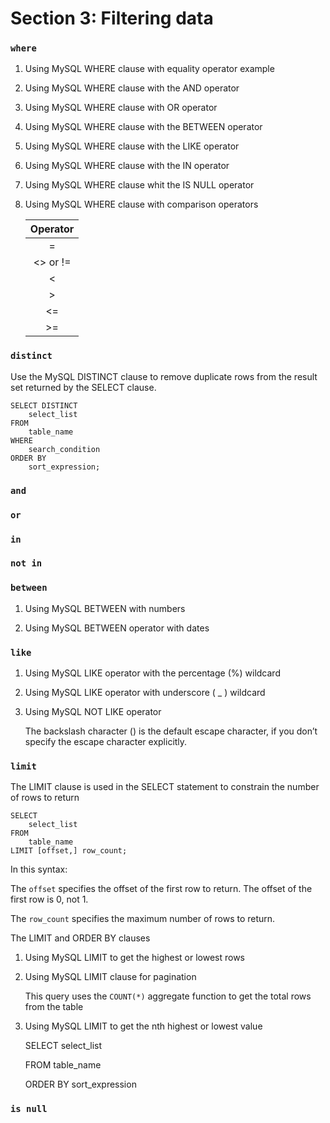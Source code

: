 # Section 3: Filtering data 

### ```where```

1) Using MySQL WHERE clause with equality operator example

2) Using MySQL WHERE clause with the AND operator

3) Using MySQL WHERE clause with OR operator

4) Using MySQL WHERE clause with the BETWEEN operator


5) Using MySQL WHERE clause with the LIKE operator

6) Using MySQL WHERE clause with the IN operator

7) Using MySQL WHERE clause whit the IS NULL operator 

8) Using MySQL WHERE clause with comparison operators

    | Operator |
    |:--------:|
    |=|
    |<> or != |
    |<|
    |>|
    |<=|
    |>=|

### ```distinct```

Use the MySQL DISTINCT clause to remove duplicate rows from the result set returned by the SELECT clause.

    SELECT DISTINCT
        select_list
    FROM
        table_name
    WHERE 
        search_condition
    ORDER BY 
        sort_expression;


### ```and```


### ```or```

### ```in```

###  ```not in```

### ```between```

1) Using MySQL BETWEEN with numbers

2) Using MySQL BETWEEN operator with dates 



### ```like```


1) Using MySQL LIKE operator with the percentage (%) wildcard

2) Using MySQL LIKE operator with underscore ( _ ) wildcard 

3) Using MySQL NOT LIKE operator

    The backslash character (\) is the default escape character, if you don’t specify the escape character explicitly.

### ```limit``` 


The LIMIT clause is used in the SELECT statement to constrain the number of rows to return


    SELECT 
        select_list
    FROM
        table_name
    LIMIT [offset,] row_count;

In this syntax:

The ```offset``` specifies the offset of the first row to return. The offset of the first row is 0, not 1.

The ```row_count``` specifies the maximum number of rows to return.


The LIMIT and ORDER BY clauses

1) Using MySQL LIMIT to get the highest or lowest rows

2) Using MySQL LIMIT clause for pagination

    This query uses the ```COUNT(*)``` aggregate function to get the total rows from the table

3) Using MySQL LIMIT to get the nth highest or lowest value

    SELECT select_list
    
    FROM table_name

    ORDER BY sort_expression

### ```is null```

